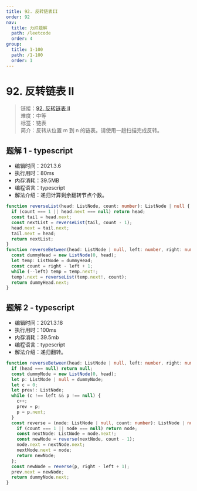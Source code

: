 ```yaml
---
title: 92. 反转链表II
order: 92
nav:
  title: 力扣题解
  path: /leetcode
  order: 4
group:
  title: 1-100
  path: /1-100
  order: 1
---
```


# 92. 反转链表 II

> 链接：[92. 反转链表 II](https://leetcode-cn.com/problems/reverse-linked-list-ii/)  
> 难度：中等  
> 标签：链表  
> 简介：反转从位置 m 到 n 的链表。请使用一趟扫描完成反转。

## 题解 1 - typescript

- 编辑时间：2021.3.6
- 执行用时：80ms
- 内存消耗：39.5MB
- 编程语言：typescript
- 解法介绍：递归计算剩余翻转节点个数。

```typescript
function reverseList(head: ListNode, count: number): ListNode | null {
  if (count === 1 || head.next === null) return head;
  const tail = head.next;
  const nextList = reverseList(tail, count - 1);
  head.next = tail.next;
  tail.next = head;
  return nextList;
}
function reverseBetween(head: ListNode | null, left: number, right: number): ListNode | null {
  const dummyHead = new ListNode(0, head);
  let temp: ListNode = dummyHead;
  const count = right - left + 1;
  while (--left) temp = temp.next!;
  temp!.next = reverseList(temp.next!, count);
  return dummyHead.next;
}
```

## 题解 2 - typescript

- 编辑时间：2021.3.18
- 执行用时：100ms
- 内存消耗：39.5mb
- 编程语言：typescript
- 解法介绍：递归翻转。

```typescript
function reverseBetween(head: ListNode | null, left: number, right: number): ListNode | null {
  if (head === null) return null;
  const dummyNode = new ListNode(0, head);
  let p: ListNode | null = dummyNode;
  let c = 0;
  let prev!: ListNode;
  while (c !== left && p !== null) {
    c++;
    prev = p;
    p = p.next;
  }
  const reverse = (node: ListNode | null, count: number): ListNode | null => {
    if (count === 1 || node === null) return node;
    const nextNode: ListNode = node.next!;
    const newNode = reverse(nextNode, count - 1);
    node.next = nextNode.next;
    nextNode.next = node;
    return newNode;
  };
  const newNode = reverse(p, right - left + 1);
  prev.next = newNode;
  return dummyNode.next;
}
```
